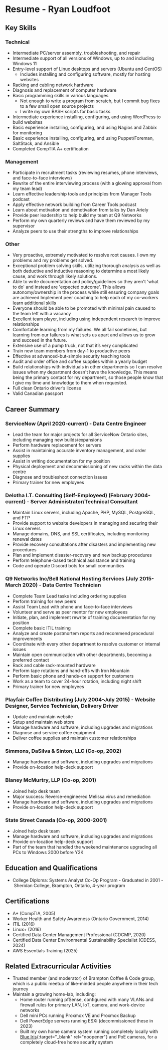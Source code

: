 # Resume - Ryan Loudfoot

## Key Skills

### Technical

* Intermediate PC/server assembly, troubleshooting, and repair
* Intermediate support of all versions of Windows, up to and including Windows 11
* Entry-level support of Linux desktops and servers (Ubuntu and CentOS)
  * Includes installing and configuring software, mostly for hosting websites
* Racking and cabling network hardware
* Diagnosis and replacement of computer hardware
* Basic programming skills in various languages
  * Not enough to write a program from scratch, but I commit bug fixes to a few small open source projects
  * I write my own BASH scripts for basic tasks
* Intermediate experience installing, configuring, and using WordPress to build websites
* Basic experience installing, configuring, and using Nagios and Zabbix for monitoring
* Basic experience installing, configuring, and using Puppet/Foreman, SaltStack, and Ansible
* Completed CompTIA A+ certification

### Management

* Participate in recruitment tasks (reviewing resumes, phone interviews, and face-to-face interviews)
* Rewrite of the entire interviewing process (with a glowing approval from my team lead)
* Learn effective leadership tools and principles from Manager Tools podcast
* Apply effective network building from Career Tools podcast
* Learn about motivation and demotivation from talks by Dan Ariely
* Provide peer leadership to help build my team at Q9 Networks
* Perform my own quarterly reviews and have them reviewed by my supervisor
* Analyze peers to use their strengths to improve relationships

### Other

* Very proactive, extremely motivated to resolve root causes. I own my problems and my problems get solved.
* Exceptional problem solving skills, utilizing thorough analysis as well as both deductive and inductive reasoning to determine a most likely cause, and work through likely solutions.
* Able to write documentation and policy/guidelines so they aren't 'what to do' and instead are 'expected outcome'. This allows autonomy/ownership in the process while still ensuring company goals are achieved Implement peer coaching to help each of my co-workers learn additional skills
* Everyone should be able to be promoted with minimal pain caused to the team left with a vacancy
* Excellent team player, including using independent research to improve relationships
* Comfortable learning from my failures. We all fail sometimes, but learning from our failures is what sets us apart and allows us to grow and succeed in the future.
* Extensive use of a pump truck, not that it’s very complicated
* Train new team members from day-1 to productive peers
* Effective at advanced-but-simple security teaching tools
* Audit and order office and coffee supplies within a yearly budget
* Build relationships with individuals in other departments so I can resolve issues when my department doesn't have the knowledge. This means being the primary contact for my department, so those people know that I give my time and knowledge to them when requested.
* Full clean Ontario driver’s license
* Valid Canadian passport

## Career Summary

### ServiceNow (April 2020-current) - Data Centre Engineer

* Lead the team for major projects for all ServiceNow Ontario sites, including managing new builds/expansions
* Perform hardware replacement for servers
* Assist in maintaining accurate inventory management, and order supplies
* Assist in writing documentation for my position
* Physical deployment and decommissioning of new racks within the data centre
* Diagnose and troubleshoot connection issues
* Primary trainer for new employees

### Delotha I.T. Consulting (Self-Employeed) (February 2004-current) - Server Administrator/Technical Consultant

* Maintain Linux servers, including Apache, PHP, MySQL, PostgreSQL, and FTP
* Provide support to website developers in managing and securing their Linux servers
* Manage domains, DNS, and SSL certificates, including monitoring renewal dates
* Provide recovery consultations after disasters and implementing new procedures
* Plan and implement disaster-recovery and new backup procedures
* Perform telephone-based technical assistance and training
* Code and operate Discord bots for small communities

### Q9 Networks Inc/Bell National Hosting Services (July 2015-March 2020) - Data Centre Technician

* Complete Team Lead tasks including ordering supplies
* Perform training for new peers
* Assist Team Lead with phone and face-to-face interviews
* Volunteer and serve as peer mentor for new employees
* Initiate, plan, and implement rewrite of training documentation for my position
* Complete basic ITIL training
* Analyze and create postmortem reports and recommend procedural improvements
* Coordinate with every other department to resolve customer or internal issues
* Maintain open communication with other departments, becoming a preferred contact
* Rack and cable rack-mounted hardware
* Perform tape rotations and hand-offs with Iron Mountain
* Perform basic phone and hands-on support for customers
* Work as a team to cover 24-hour rotation, including night shift
* Primary trainer for new employees

### Playfair Coffee Distributing (July 2004-July 2015) - Website Designer, Service Technician, Delivery Driver

* Update and maintain website
* Setup and maintain web store
* Manage hardware and software, including upgrades and migrations
* Diagnose and service coffee equipment
* Deliver coffee supplies and maintain customer relationships

### Simmons, DaSilva & Sinton, LLC (Co-op, 2002)

* Manage hardware and software, including upgrades and migrations
* Provide on-location help-deck support

### Blaney McMurtry, LLP (Co-op, 2001)

* Joined help desk team
* Major success: Reverse-engineered Melissa virus and remediation
* Manage hardware and software, including upgrades and migrations
* Provide on-location help-deck support

### State Street Canada (Co-op, 2000-2001)

* Joined help desk team
* Manage hardware and software, including upgrades and migrations
* Provide on-location help-deck support
* Part of the team that handled the weekend maintenance upgrading all PCs to Windows 2000 before Y2K

## Education and Qualifications

* College Diploma: Systems Analyst Co-Op Program - Graduated in 2001 - Sheridan College, Brampton, Ontario, 4-year program

## Certifications

* A+ (CompTIA, 2005)
* Worker Health and Safety Awareness (Ontario Government, 2014)
* ITIL (2016)
* Linux+ (2016)
* Certified Data Center Management Professional (CDCMP, 2020)
* Certified Data Center Environmental Sustainability Specialist (CDESS, 2024)
* AWS Essentials Training (2025)

## Related Extracurricular Activities

* Trusted member (and moderator) of Brampton Coffee & Code group, which is a public meetup of like-minded people anywhere in their tech journey
* Maintain a growing home-lab, including:
  * Home router running pfSense, configured with many VLANs and firewall rules for primary LAN, IoT, camera, and work-device networks
  * Dell mini PCs running Proxmox VE and Proxmox Backup
  * Dell PowerEdge servers running ESXi (decommissioned these in 2023)
  * Built my own home camera system running completely locally with [Blue Iris](https://blueirissoftware.com/){:target="_blank" rel="noopener"} and PoE cameras, for a completely cloud-free home security system
